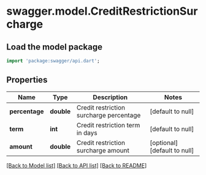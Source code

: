 # swagger.model.CreditRestrictionSurcharge

## Load the model package
```dart
import 'package:swagger/api.dart';
```

## Properties
Name | Type | Description | Notes
------------ | ------------- | ------------- | -------------
**percentage** | **double** | Credit restriction surcharge percentage | [default to null]
**term** | **int** | Credit restriction term in days | [default to null]
**amount** | **double** | Credit restriction surcharge amount | [optional] [default to null]

[[Back to Model list]](../README.md#documentation-for-models) [[Back to API list]](../README.md#documentation-for-api-endpoints) [[Back to README]](../README.md)


